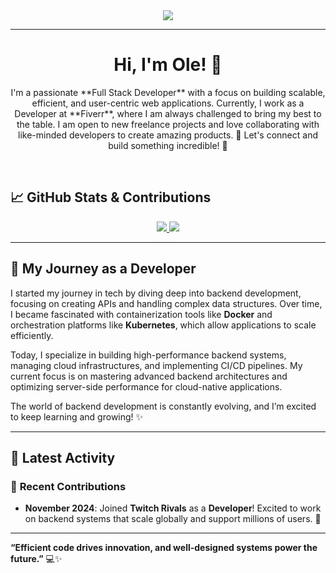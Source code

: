 <div align="center">
  <a href="https://github.com/max1mde/fancy-readme-stats" target="_blank">
      <img src="https://fancy-readme-stats.vercel.app/api?username=oleeeedev&title=ole&theme=city&dark_bg=3&hide_border=false&height=210&description=%20&footer=Frontend%20Enthusiast%20✨&include_all_commits=true&update=2">
  </a>
</div>

---

<h1 align="center">Hi, I'm Ole! 👋</h1>

<p align="center">
  I'm a passionate **Full Stack Developer** with a focus on building scalable, efficient, and user-centric web applications. Currently, I work as a Developer at **Fiverr**, where I am always challenged to bring my best to the table. I am open to new freelance projects and love collaborating with like-minded developers to create amazing products. 🚀 Let's connect and build something incredible! 🌟
</p>

<br>

## 📈 GitHub Stats & Contributions

<div align="center">
  <a href="https://github.com/oleeeedev" target="_blank">
      <img src="https://github-readme-stats.vercel.app/api?username=oleeeedev&count_private=true&show_icons=true&hide_title=true&hide=prs&theme=city&hide_border=true&card_width=400">
  </a>
  <a href="https://github.com/oleeeedev" target="_blank">
      <img src="https://github-readme-stats.vercel.app/api/top-langs/?username=oleeeedev&layout=compact&theme=city&hide_border=true&langs_count=6&card_width=400">
  </a>
</div>

---

## 🌱 My Journey as a Developer

I started my journey in tech by diving deep into backend development, focusing on creating APIs and handling complex data structures. Over time, I became fascinated with containerization tools like **Docker** and orchestration platforms like **Kubernetes**, which allow applications to scale efficiently.  

Today, I specialize in building high-performance backend systems, managing cloud infrastructures, and implementing CI/CD pipelines. My current focus is on mastering advanced backend architectures and optimizing server-side performance for cloud-native applications.  

The world of backend development is constantly evolving, and I’m excited to keep learning and growing! ✨

---

## 📅 Latest Activity

### 📝 **Recent Contributions**
- **November 2024**: Joined **Twitch Rivals** as a **Developer**! Excited to work on backend systems that scale globally and support millions of users. 🚀

---

**“Efficient code drives innovation, and well-designed systems power the future.”** 💻✨
